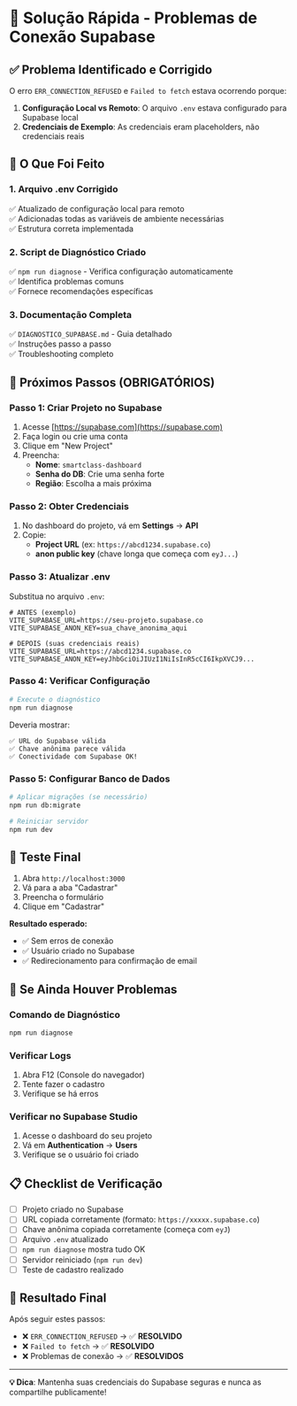 # 🚀 Solução Rápida - Problemas de Conexão Supabase

## ✅ Problema Identificado e Corrigido

O erro `ERR_CONNECTION_REFUSED` e `Failed to fetch` estava ocorrendo porque:

1. **Configuração Local vs Remoto**: O arquivo `.env` estava configurado para Supabase local
2. **Credenciais de Exemplo**: As credenciais eram placeholders, não credenciais reais

## 🔧 O Que Foi Feito

### 1. Arquivo .env Corrigido
✅ Atualizado de configuração local para remoto  
✅ Adicionadas todas as variáveis de ambiente necessárias  
✅ Estrutura correta implementada  

### 2. Script de Diagnóstico Criado
✅ `npm run diagnose` - Verifica configuração automaticamente  
✅ Identifica problemas comuns  
✅ Fornece recomendações específicas  

### 3. Documentação Completa
✅ `DIAGNOSTICO_SUPABASE.md` - Guia detalhado  
✅ Instruções passo a passo  
✅ Troubleshooting completo  

## 🎯 Próximos Passos (OBRIGATÓRIOS)

### Passo 1: Criar Projeto no Supabase

1. Acesse [https://supabase.com](https://supabase.com)
2. Faça login ou crie uma conta
3. Clique em "New Project"
4. Preencha:
   - **Nome**: `smartclass-dashboard`
   - **Senha do DB**: Crie uma senha forte
   - **Região**: Escolha a mais próxima

### Passo 2: Obter Credenciais

1. No dashboard do projeto, vá em **Settings** → **API**
2. Copie:
   - **Project URL** (ex: `https://abcd1234.supabase.co`)
   - **anon public key** (chave longa que começa com `eyJ...`)

### Passo 3: Atualizar .env

Substitua no arquivo `.env`:

```env
# ANTES (exemplo)
VITE_SUPABASE_URL=https://seu-projeto.supabase.co
VITE_SUPABASE_ANON_KEY=sua_chave_anonima_aqui

# DEPOIS (suas credenciais reais)
VITE_SUPABASE_URL=https://abcd1234.supabase.co
VITE_SUPABASE_ANON_KEY=eyJhbGciOiJIUzI1NiIsInR5cCI6IkpXVCJ9...
```

### Passo 4: Verificar Configuração

```bash
# Execute o diagnóstico
npm run diagnose
```

Deveria mostrar:
```
✅ URL do Supabase válida
✅ Chave anônima parece válida
✅ Conectividade com Supabase OK!
```

### Passo 5: Configurar Banco de Dados

```bash
# Aplicar migrações (se necessário)
npm run db:migrate

# Reiniciar servidor
npm run dev
```

## 🧪 Teste Final

1. Abra `http://localhost:3000`
2. Vá para a aba "Cadastrar"
3. Preencha o formulário
4. Clique em "Cadastrar"

**Resultado esperado:**
- ✅ Sem erros de conexão
- ✅ Usuário criado no Supabase
- ✅ Redirecionamento para confirmação de email

## 🚨 Se Ainda Houver Problemas

### Comando de Diagnóstico
```bash
npm run diagnose
```

### Verificar Logs
1. Abra F12 (Console do navegador)
2. Tente fazer o cadastro
3. Verifique se há erros

### Verificar no Supabase Studio
1. Acesse o dashboard do seu projeto
2. Vá em **Authentication** → **Users**
3. Verifique se o usuário foi criado

## 📋 Checklist de Verificação

- [ ] Projeto criado no Supabase
- [ ] URL copiada corretamente (formato: `https://xxxxx.supabase.co`)
- [ ] Chave anônima copiada corretamente (começa com `eyJ`)
- [ ] Arquivo `.env` atualizado
- [ ] `npm run diagnose` mostra tudo OK
- [ ] Servidor reiniciado (`npm run dev`)
- [ ] Teste de cadastro realizado

## 🎉 Resultado Final

Após seguir estes passos:
- ❌ `ERR_CONNECTION_REFUSED` → ✅ **RESOLVIDO**
- ❌ `Failed to fetch` → ✅ **RESOLVIDO**
- ❌ Problemas de conexão → ✅ **RESOLVIDOS**

---

**💡 Dica**: Mantenha suas credenciais do Supabase seguras e nunca as compartilhe publicamente!